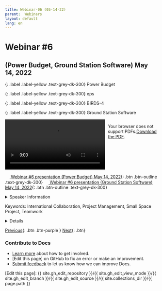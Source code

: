 ```yaml
---
title: Webinar-06 (05-14-22)
parent:  Webinars
layout: default
lang: en
---
```


# Webinar #6 
## (Power Budget, Ground Station Software) May 14, 2022

{: .label .label-yellow .text-grey-dk-300}
Power Budget

{: .label .label-yellow .text-grey-dk-300}
eps

{: .label .label-yellow .text-grey-dk-300}
BIRDS-4

{: .label .label-yellow .text-grey-dk-300}
Ground Station Software

<div style="display: flex; gap: 10px; align-items: flex-start;">
  <!-- Video Section -->
  <div style="flex: 2; max-width: 66%;">
    <video controls width="100%" height="auto">
      <source src="https://birds-project.com/open-source/video/birds_bus_opensource_webinar_6.mp4" type="video/mp4">
      Your browser does not support the video tag.
    </video>
  </div>

  <!-- Chat Section -->
  <div style="flex: 1; max-width: 33%;">
    <object 
      data="https://birds-project.com/open-source/pdf/BIRDS_BUS_Opensource_2022_05_14_chat.pdf" 
      type="application/pdf" 
      width="100%" 
      height="275px">
      <p>Your browser does not support PDFs.<a href="https://birds-project.com/open-source/pdf/BIRDS_BUS_Opensource_2022_05_14_chat.pdf">Download the PDF</a>.</p>
    </object>
  </div>
</div>


<!-- Download Presentation -->
[<img src="https://raw.githubusercontent.com/FortAwesome/Font-Awesome/6.x/svgs/regular/circle-down.svg" width="15" height="15"> Webinar #6 presentation (Power Budget) May 14, 2022](https://birds-project.com/open-source/pdf/Power-Budget-Analysis-for-1U-satellit20220514.pdf){: .btn .btn-outline .text-grey-dk-300}
[<img src="https://raw.githubusercontent.com/FortAwesome/Font-Awesome/6.x/svgs/regular/circle-down.svg" width="15" height="15"> Webinar #6 presentation (Ground Station Software) May 14, 2022](https://birds-project.com/open-source/pdf/20220514_BIRDS-open-bus%20GS%20software.pdf){: .btn .btn-outline .text-grey-dk-300}


<details markdown="block">
<summary>Speaker Information</summary>
1. Hari Shretha in Kyutech (from Nepal) 

2. Daisuke Nakayama in Kyutech 
</details>

Keywords: International Collaboration, Project Management, Small Space Project, Teamwork

<details markdown="block">
<summary>Details</summary>
* **Hari Shretha** in Kyutech (from Nepal) talked about BIRDS-4 in his presentation titled "Power Budget for 1U Satellite".

* **Daisuke Nakayama** in Kyutech talked about the user interface for the Kyutech ground station. His presentation was titled, "BIRDS open-source operation software".
</details>

[Previous]({{site.url}}/resources/webinars/webinar-05/){: .btn .btn-purple }
[Next]({{site.url}}/resources/webinars/webinar-07/){: .btn}


### Contribute to Docs
- [Learn more] about how to get involved.
- [Edit this page] on GitHub to fix an error or make an improvement.
- [Submit feedback] to let us know how we can improve Docs.


[Submit feedback]: https://github.com/BIRDSOpenSource/BIRDSOpenSource.github.io/issues/new?template=Blank+issue
[Learn more]: {{site.url}}/contribute.hmtl
[Edit this page]:  {{ site.gh_edit_repository }}/{{ site.gh_edit_view_mode }}/{{ site.gh_edit_branch }}/{{ site.gh_edit_source }}/{{ site.collections_dir }}/{{ page.path }}
